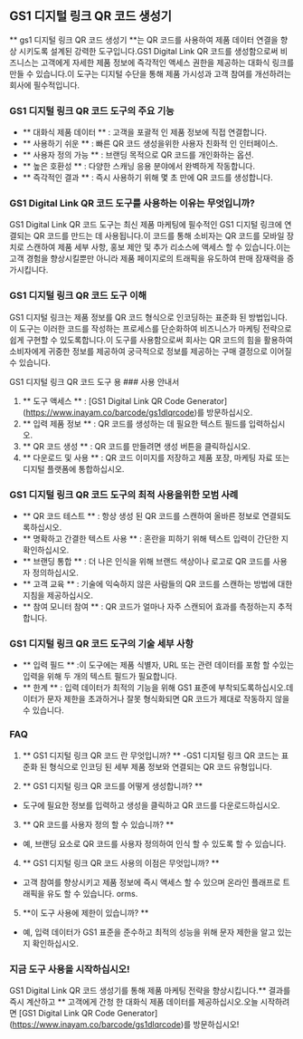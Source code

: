 ## GS1 디지털 링크 QR 코드 생성기

** gs1 디지털 링크 QR 코드 생성기 **는 QR 코드를 사용하여 제품 데이터 연결을 향상 시키도록 설계된 강력한 도구입니다.GS1 Digital Link QR 코드를 생성함으로써 비즈니스는 고객에게 자세한 제품 정보에 즉각적인 액세스 권한을 제공하는 대화식 링크를 만들 수 있습니다.이 도구는 디지털 수단을 통해 제품 가시성과 고객 참여를 개선하려는 회사에 필수적입니다.

### GS1 디지털 링크 QR 코드 도구의 주요 기능

- ** 대화식 제품 데이터 ** : 고객을 포괄적 인 제품 정보에 직접 연결합니다.
- ** 사용하기 쉬운 ** : 빠른 QR 코드 생성을위한 사용자 친화적 인 인터페이스.
- ** 사용자 정의 가능 ** : 브랜딩 목적으로 QR 코드를 개인화하는 옵션.
- ** 높은 호환성 ** : 다양한 스캐닝 응용 분야에서 완벽하게 작동합니다.
- ** 즉각적인 결과 ** : 즉시 사용하기 위해 몇 초 만에 QR 코드를 생성합니다.

### GS1 Digital Link QR 코드 도구를 사용하는 이유는 무엇입니까?

GS1 Digital Link QR 코드 도구는 최신 제품 마케팅에 필수적인 GS1 디지털 링크에 연결되는 QR 코드를 만드는 데 사용됩니다.이 코드를 통해 소비자는 QR 코드를 모바일 장치로 스캔하여 제품 세부 사항, 홍보 제안 및 추가 리소스에 액세스 할 수 있습니다.이는 고객 경험을 향상시킬뿐만 아니라 제품 페이지로의 트래픽을 유도하여 판매 잠재력을 증가시킵니다.

### GS1 디지털 링크 QR 코드 도구 이해

GS1 디지털 링크는 제품 정보를 QR 코드 형식으로 인코딩하는 표준화 된 방법입니다.이 도구는 이러한 코드를 작성하는 프로세스를 단순화하여 비즈니스가 마케팅 전략으로 쉽게 구현할 수 있도록합니다.이 도구를 사용함으로써 회사는 QR 코드의 힘을 활용하여 소비자에게 귀중한 정보를 제공하여 궁극적으로 정보를 제공하는 구매 결정으로 이어질 수 있습니다.

GS1 디지털 링크 QR 코드 도구 용 ### 사용 안내서

1. ** 도구 액세스 ** : [GS1 Digital Link QR Code Generator] (https://www.inayam.co/barcode/gs1dlqrcode)를 방문하십시오.
2. ** 입력 제품 정보 ** : QR 코드를 생성하는 데 필요한 텍스트 필드를 입력하십시오.
3. ** QR 코드 생성 ** : QR 코드를 만들려면 생성 버튼을 클릭하십시오.
4. ** 다운로드 및 사용 ** : QR 코드 이미지를 저장하고 제품 포장, 마케팅 자료 또는 디지털 플랫폼에 통합하십시오.

### GS1 디지털 링크 QR 코드 도구의 최적 사용을위한 모범 사례

- ** QR 코드 테스트 ** : 항상 생성 된 QR 코드를 스캔하여 올바른 정보로 연결되도록하십시오.
- ** 명확하고 간결한 텍스트 사용 ** : 혼란을 피하기 위해 텍스트 입력이 간단한 지 확인하십시오.
- ** 브랜딩 통합 ** : 더 나은 인식을 위해 브랜드 색상이나 로고로 QR 코드를 사용자 정의하십시오.
- ** 고객 교육 ** : 기술에 익숙하지 않은 사람들의 QR 코드를 스캔하는 방법에 대한 지침을 제공하십시오.
- ** 참여 모니터 참여 ** : QR 코드가 얼마나 자주 스캔되어 효과를 측정하는지 추적합니다.

### GS1 디지털 링크 QR 코드 도구의 기술 세부 사항

- ** 입력 필드 ** :이 도구에는 제품 식별자, URL 또는 관련 데이터를 포함 할 수있는 입력을 위해 두 개의 텍스트 필드가 필요합니다.
- ** 한계 ** : 입력 데이터가 최적의 기능을 위해 GS1 표준에 부착되도록하십시오.데이터가 문자 제한을 초과하거나 잘못 형식화되면 QR 코드가 제대로 작동하지 않을 수 있습니다.

### FAQ

1. ** GS1 디지털 링크 QR 코드 란 무엇입니까? **
-GS1 디지털 링크 QR 코드는 표준화 된 형식으로 인코딩 된 세부 제품 정보와 연결되는 QR 코드 유형입니다.

2. ** GS1 디지털 링크 QR 코드를 어떻게 생성합니까? **
- 도구에 필요한 정보를 입력하고 생성을 클릭하고 QR 코드를 다운로드하십시오.

3. ** QR 코드를 사용자 정의 할 수 있습니까? **
- 예, 브랜딩 요소로 QR 코드를 사용자 정의하여 인식 할 수 있도록 할 수 있습니다.

4. ** GS1 디지털 링크 QR 코드 사용의 이점은 무엇입니까? **
- 고객 참여를 향상시키고 제품 정보에 즉시 액세스 할 수 있으며 온라인 플래프로 트래픽을 유도 할 수 있습니다. orms.

5. **이 도구 사용에 제한이 있습니까? **
- 예, 입력 데이터가 GS1 표준을 준수하고 최적의 성능을 위해 문자 제한을 알고 있는지 확인하십시오.

### 지금 도구 사용을 시작하십시오!

GS1 Digital Link QR 코드 생성기를 통해 제품 마케팅 전략을 향상시킵니다.** 결과를 즉시 계산하고 ** 고객에게 간청 한 대화식 제품 데이터를 제공하십시오.오늘 시작하려면 [GS1 Digital Link QR Code Generator] (https://www.inayam.co/barcode/gs1dlqrcode)를 방문하십시오!